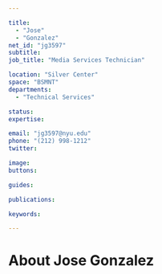 ```yaml
---

title:
  - "Jose"
  - "Gonzalez"
net_id: "jg3597"
subtitle: 
job_title: "Media Services Technician"

location: "Silver Center"
space: "BSMNT"
departments:
  - "Technical Services"

status: 
expertise:

email: "jg3597@nyu.edu"
phone: "(212) 998-1212"
twitter: 

image: 
buttons:

guides:

publications:

keywords:

---
```


# About Jose Gonzalez


